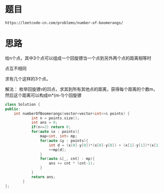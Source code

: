 # 题目
`https://leetcode-cn.com/problems/number-of-boomerangs/`

# 思路
给n个点，其中3个点可以组成一个回旋镖当一个点到另外两个点的距离相等时  

点互不相同

求有几个这样的3个点。

解法：
枚举回旋镖`V`的凹点，求其到所有其他点的距离，获得每个距离的个数m，然后这个距离可以构成m*(m-1)个回旋镖



```cpp
class Solution {
public:
    int numberOfBoomerangs(vector<vector<int>>& points) {
            int n = points.size();
            int ans = 0;
            if(n<=2) return 0;
            for(auto &x : points){
                map<int, int> mp;
                for(auto &y : points){
                    int d = (x[0]-y[0])*(x[0]-y[0]) + (x[1]-y[1])*(x[1]-y[1]);
                    ++mp[d];
                }
                for(auto &[_, cnt] : mp){
                    ans += cnt * (cnt-1);
                }            
            }
            return ans;
        }
};
```
